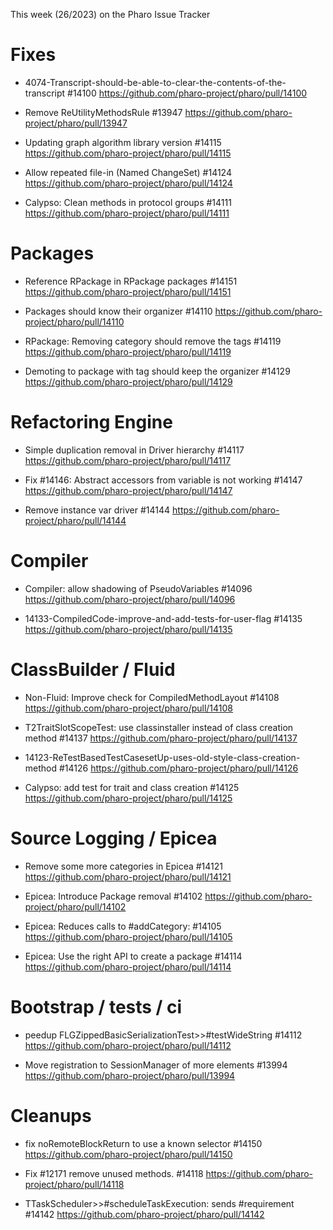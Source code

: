 This week (26/2023) on the Pharo Issue Tracker


# Fixes

- 4074-Transcript-should-be-able-to-clear-the-contents-of-the-transcript #14100
	https://github.com/pharo-project/pharo/pull/14100
	
- Remove ReUtilityMethodsRule #13947
	https://github.com/pharo-project/pharo/pull/13947
	
- Updating graph algorithm library version #14115
	https://github.com/pharo-project/pharo/pull/14115

- Allow repeated file-in (Named ChangeSet) #14124
	https://github.com/pharo-project/pharo/pull/14124

- Calypso: Clean methods in protocol groups #14111
	https://github.com/pharo-project/pharo/pull/14111


# Packages

- Reference RPackage in RPackage packages #14151
	https://github.com/pharo-project/pharo/pull/14151

- Packages should know their organizer #14110
	https://github.com/pharo-project/pharo/pull/14110

- RPackage: Removing category should remove the tags #14119
	https://github.com/pharo-project/pharo/pull/14119
	
- Demoting to package with tag should keep the organizer #14129
	https://github.com/pharo-project/pharo/pull/14129

# Refactoring Engine

- Simple duplication removal in Driver hierarchy #14117
	https://github.com/pharo-project/pharo/pull/14117
	
- Fix #14146: Abstract accessors from variable is not working #14147
	https://github.com/pharo-project/pharo/pull/14147
	
- Remove instance var driver #14144
	https://github.com/pharo-project/pharo/pull/14144


# Compiler

- Compiler: allow shadowing of PseudoVariables #14096
	https://github.com/pharo-project/pharo/pull/14096
	
- 14133-CompiledCode-improve-and-add-tests-for-user-flag #14135
	https://github.com/pharo-project/pharo/pull/14135


# ClassBuilder / Fluid

- Non-Fluid: Improve check for CompiledMethodLayout #14108
	https://github.com/pharo-project/pharo/pull/14108
	
- T2TraitSlotScopeTest: use classinstaller instead of class creation method #14137
	https://github.com/pharo-project/pharo/pull/14137
	
- 14123-ReTestBasedTestCasesetUp-uses-old-style-class-creation-method #14126
	https://github.com/pharo-project/pharo/pull/14126

- Calypso: add test for trait and class creation #14125
	https://github.com/pharo-project/pharo/pull/14125


# Source Logging / Epicea

- Remove some more categories in Epicea #14121
	https://github.com/pharo-project/pharo/pull/14121

- Epicea: Introduce Package removal #14102
	https://github.com/pharo-project/pharo/pull/14102
	
- Epicea: Reduces calls to #addCategory: #14105
	https://github.com/pharo-project/pharo/pull/14105
	
- Epicea: Use the right API to create a package #14114
	https://github.com/pharo-project/pharo/pull/14114
	
# Bootstrap / tests / ci

- peedup FLGZippedBasicSerializationTest>>#testWideString #14112
	https://github.com/pharo-project/pharo/pull/14112

- Move registration to SessionManager of more elements #13994
	https://github.com/pharo-project/pharo/pull/13994
	
	
# Cleanups

- fix noRemoteBlockReturn to use a known selector #14150
	https://github.com/pharo-project/pharo/pull/14150

- Fix #12171 remove unused methods. #14118
	https://github.com/pharo-project/pharo/pull/14118
	
- TTaskScheduler>>#scheduleTaskExecution: sends #requirement #14142
	https://github.com/pharo-project/pharo/pull/14142